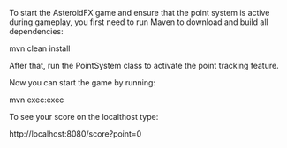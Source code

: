 
To start the AsteroidFX game and ensure that the point system is active during gameplay,
you first need to run Maven to download and build all dependencies:

mvn clean install

After that, run the PointSystem class to activate the point tracking feature.

Now you can start the game by running:

mvn exec:exec

To see your score on the localthost type:

http://localhost:8080/score?point=0
